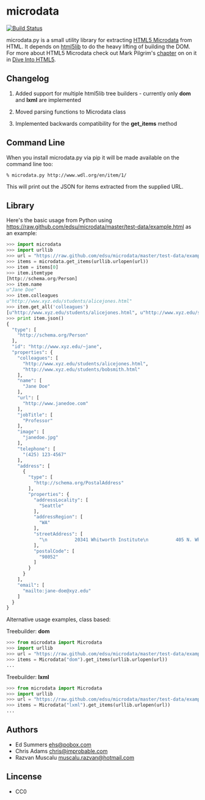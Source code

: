 microdata
=========

[![Build Status](https://secure.travis-ci.org/edsu/microdata.png)](http://travis-ci.org/edsu/microdata)

microdata.py is a small utility library for extracting 
[HTML5 Microdata](http://dev.w3.org/html5/md/) from 
HTML. It depends on 
[html5lib](http://code.google.com/p/html5lib/)
to do the heavy lifting of building the DOM. 
For more about HTML5 Microdata check out Mark Pilgrim's 
[chapter](http://diveintohtml5.org/extensibility.html) on on it in 
[Dive Into HTML5](http://diveintohtml5.org/).

Changelog
------------
1) Added support for multiple html5lib tree builders - currently only __dom__ and __lxml__ are implemented

2) Moved parsing functions to Microdata class

3) Implemented backwards compatibility for the __get_items__ method

Command Line
------------

When you install microdata.py via pip it will be made available on the command 
line too:

    % microdata.py http://www.wdl.org/en/item/1/

This will print out the JSON for items extracted from the supplied URL.

Library
-------

Here's the basic usage from Python using https://raw.github.com/edsu/microdata/master/test-data/example.html as an example:

```python
>>> import microdata
>>> import urllib
>>> url = "https://raw.github.com/edsu/microdata/master/test-data/example.html"
>>> items = microdata.get_items(urllib.urlopen(url))
>>> item = items[0]
>>> item.itemtype
[http://schema.org/Person]
>>> item.name
u"Jane Doe"
>>> item.colleagues
u"http://www.xyz.edu/students/alicejones.html"
>>> item.get_all('colleagues')
[u"http://www.xyz.edu/students/alicejones.html", u"http://www.xyz.edu/students/bobsmith.html"]
>>> print item.json()
{
  "type": [
    "http://schema.org/Person"
  ],
  "id": "http://www.xyz.edu/~jane",
  "properties": {
    "colleagues": [
      "http://www.xyz.edu/students/alicejones.html",
      "http://www.xyz.edu/students/bobsmith.html"
    ],
    "name": [
      "Jane Doe"
    ],
    "url": [
      "http://www.janedoe.com"
    ],
    "jobTitle": [
      "Professor"
    ],
    "image": [
      "janedoe.jpg"
    ],
    "telephone": [
      "(425) 123-4567"
    ],
    "address": [
      {
        "type": [
          "http://schema.org/PostalAddress"
        ],
        "properties": {
          "addressLocality": [
            "Seattle"
          ],
          "addressRegion": [
            "WA"
          ],
          "streetAddress": [
            "\n          20341 Whitworth Institute\n          405 N. Whitworth\n        "
          ],
          "postalCode": [
            "98052"
          ]
        }
      }
    ],
    "email": [
      "mailto:jane-doe@xyz.edu"
    ]
  }
}
```

Alternative usage examples, class based:

Treebuilder: __dom__
```python
>>> from microdata import Microdata
>>> import urllib
>>> url = "https://raw.github.com/edsu/microdata/master/test-data/example.html"
>>> items = Microdata("dom").get_items(urllib.urlopen(url))
...
```

Treebuilder: __lxml__
```python
>>> from microdata import Microdata
>>> import urllib
>>> url = "https://raw.github.com/edsu/microdata/master/test-data/example.html"
>>> items = Microdata("lxml").get_items(urllib.urlopen(url))
...
```


Authors
-------

* Ed Summers <ehs@pobox.com>
* Chris Adams <chris@improbable.com>
* Razvan Muscalu <muscalu.razvan@hotmail.com>

Lincense
--------

* CC0
